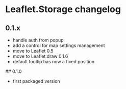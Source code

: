 # Leaflet.Storage changelog

## 0.1.x

- handle auth from popup
- add a control for map settings management
- move to Leaflet 0.5
- move to Leaflet.draw 0.1.6
- default tooltip has now a fixed position

## 0.1.0

- first packaged version